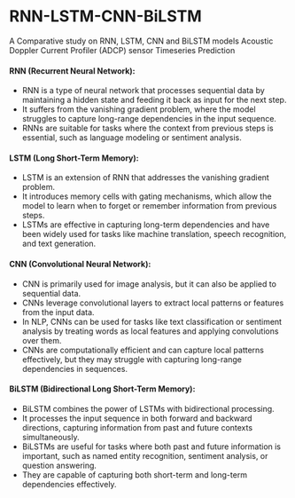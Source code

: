 # RNN-LSTM-CNN-BiLSTM
A Comparative study on RNN, LSTM, CNN and BiLSTM models Acoustic Doppler Current Profiler (ADCP) sensor Timeseries Prediction

#### RNN (Recurrent Neural Network):

- RNN is a type of neural network that processes sequential data by maintaining a hidden state and feeding it back as input for the next step.
- It suffers from the vanishing gradient problem, where the model struggles to capture long-range dependencies in the input sequence.
- RNNs are suitable for tasks where the context from previous steps is essential, such as language modeling or sentiment analysis.

#### LSTM (Long Short-Term Memory):

- LSTM is an extension of RNN that addresses the vanishing gradient problem.
- It introduces memory cells with gating mechanisms, which allow the model to learn when to forget or remember information from previous steps.
- LSTMs are effective in capturing long-term dependencies and have been widely used for tasks like machine translation, speech recognition, and text generation.

#### CNN (Convolutional Neural Network):

- CNN is primarily used for image analysis, but it can also be applied to sequential data.
- CNNs leverage convolutional layers to extract local patterns or features from the input data.
- In NLP, CNNs can be used for tasks like text classification or sentiment analysis by treating words as local features and applying convolutions over them.
- CNNs are computationally efficient and can capture local patterns effectively, but they may struggle with capturing long-range dependencies in sequences.

#### BiLSTM (Bidirectional Long Short-Term Memory):

- BiLSTM combines the power of LSTMs with bidirectional processing.
- It processes the input sequence in both forward and backward directions, capturing information from past and future contexts simultaneously.
- BiLSTMs are useful for tasks where both past and future information is important, such as named entity recognition, sentiment analysis, or question answering.
- They are capable of capturing both short-term and long-term dependencies effectively.
